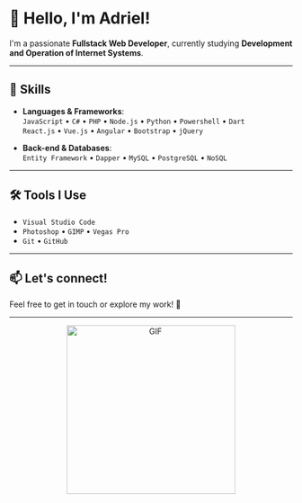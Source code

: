# 👋 Hello, I'm Adriel!

I'm a passionate **Fullstack Web Developer**, currently studying **Development and Operation of Internet Systems**.

---

## 🧠 Skills

- **Languages & Frameworks**:  
  `JavaScript` • `C#` • `PHP` • `Node.js` • `Python` • `Powershell` • `Dart`  
  `React.js` • `Vue.js` • `Angular` • `Bootstrap` • `jQuery`

- **Back-end & Databases**:  
  `Entity Framework` • `Dapper` • `MySQL` • `PostgreSQL` • `NoSQL`

---

## 🛠️ Tools I Use

- `Visual Studio Code`  
- `Photoshop` • `GIMP` • `Vegas Pro`  
- `Git` • `GitHub`

---

## 📫 Let's connect!

Feel free to get in touch or explore my work! 🚀

---

<p align="center">
  <img alt="GIF" src="https://i.pinimg.com/originals/e4/26/70/e426702edf874b181aced1e2fa5c6cde.gif" width="300"/>
</p>
